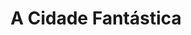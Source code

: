 ---
Numero: 108
title: A Cidade Fantástica
Autor: Ray Bradbury
Co-autor: 
Ano-de-Publicacao: 1966
Titulo-original: Dandelion Wine
Tradutor: Jorge Rosa
Co-tradutor: 
Ano-de-edicao: 1957
alias: Ray-Bradbury
Autor2-alias: 
Tradutor1-alias: Jorge-Rosa
Tradutor2-alias: 
Titulo-link: 108-A-Cidade-Fantastica
Capa: Lima de Freitas
pags: 243
Capa-link: Lima-de-Freitas
---